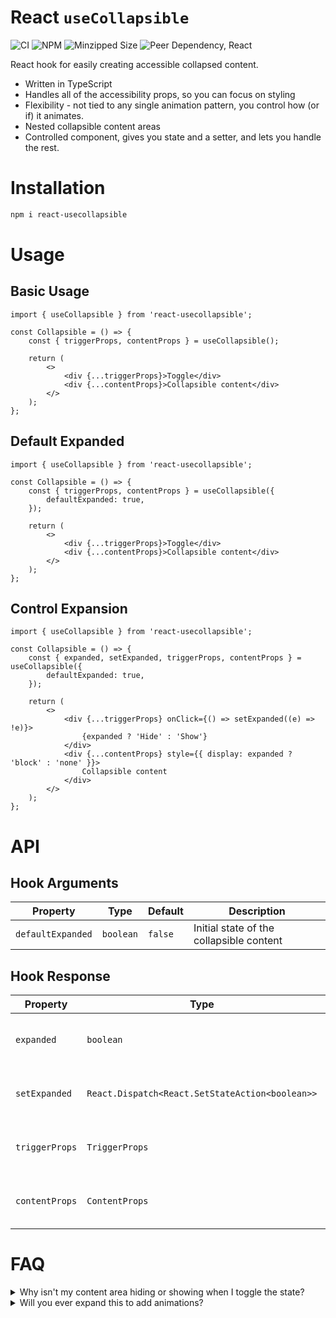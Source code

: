 # React `useCollapsible`

![CI](https://github.com/tywayne/react-usecollapsible/actions/workflows/ci.yml/badge.svg?branch=main)
![NPM](https://img.shields.io/npm/v/react-usecollapsible)
![Minzipped Size](https://img.shields.io/bundlephobia/minzip/react-usecollapsible)
![Peer Dependency, React](https://img.shields.io/npm/dependency-version/react-usecollapsible/peer/react)

React hook for easily creating accessible collapsed content.

- Written in TypeScript
- Handles all of the accessibility props, so you can focus on styling
- Flexibility - not tied to any single animation pattern, you control how (or if) it animates.
- Nested collapsible content areas
- Controlled component, gives you state and a setter, and lets you handle the rest.

# Installation

```sh
npm i react-usecollapsible
```

# Usage

## Basic Usage

```tsx
import { useCollapsible } from 'react-usecollapsible';

const Collapsible = () => {
	const { triggerProps, contentProps } = useCollapsible();

	return (
		<>
			<div {...triggerProps}>Toggle</div>
			<div {...contentProps}>Collapsible content</div>
		</>
	);
};
```

## Default Expanded

```tsx
import { useCollapsible } from 'react-usecollapsible';

const Collapsible = () => {
	const { triggerProps, contentProps } = useCollapsible({
		defaultExpanded: true,
	});

	return (
		<>
			<div {...triggerProps}>Toggle</div>
			<div {...contentProps}>Collapsible content</div>
		</>
	);
};
```

## Control Expansion

```tsx
import { useCollapsible } from 'react-usecollapsible';

const Collapsible = () => {
	const { expanded, setExpanded, triggerProps, contentProps } = useCollapsible({
		defaultExpanded: true,
	});

	return (
		<>
			<div {...triggerProps} onClick={() => setExpanded((e) => !e)}>
				{expanded ? 'Hide' : 'Show'}
			</div>
			<div {...contentProps} style={{ display: expanded ? 'block' : 'none' }}>
				Collapsible content
			</div>
		</>
	);
};
```

# API

## Hook Arguments

| Property          | Type      | Default | Description                              |
| ----------------- | --------- | ------- | ---------------------------------------- |
| `defaultExpanded` | `boolean` | `false` | Initial state of the collapsible content |

## Hook Response

| Property       | Type                                            | Description                              |
| -------------- | ----------------------------------------------- | ---------------------------------------- |
| `expanded`     | `boolean`                                       | Initial state of the collapsible content |
| `setExpanded`  | `React.Dispatch<React.SetStateAction<boolean>>` | Initial state of the collapsible content |
| `triggerProps` | `TriggerProps`                                  | Initial state of the collapsible content |
| `contentProps` | `ContentProps`                                  | Initial state of the collapsible content |

# FAQ

<details>
  <summary>Why isn't my content area hiding or showing when I toggle the state?</summary>

This is likely because you need to style your content based on the expanded state. To give maximum flexibility in _how_ you'd like to animate (or not animate) the expansion, styling is left completely up to you.

This hook controls how accessibility tools see the content, not how it looks visually.

</details>

<details>
  <summary>Will you ever expand this to add animations?</summary>
  
  Not likely. This is purposefully simplified to only control the accessibility properties of collapsible content.

Feel free to use this hook as a dependency on a component package that implements animations if you'd like!

</details>
